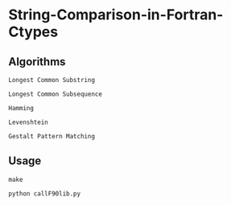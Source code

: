 # String-Comparison-in-Fortran-Ctypes

## Algorithms
    Longest Common Substring
   
    Longest Common Subsequence
   
    Hamming 
   
    Levenshtein
   
    Gestalt Pattern Matching
   
## Usage
    make 
    
    python callF90lib.py
    
